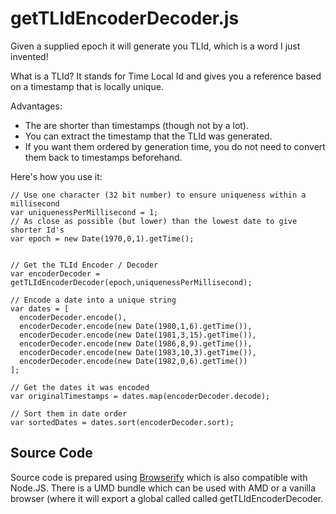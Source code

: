 # getTLIdEncoderDecoder.js

Given a supplied epoch it will generate you TLId, which is a word I just invented!

What is a TLId? It stands for Time Local Id and gives you a reference based on a timestamp that is locally unique.

Advantages:
 * The are shorter than timestamps (though not by a lot).
 * You can extract the timestamp that the TLId was generated.
 * If you want them ordered by generation time, you do not need to convert them back to timestamps beforehand.
 
Here's how you use it:

    // Use one character (32 bit number) to ensure uniqueness within a millisecond
    var uniquenessPerMillisecond = 1;
    // As close as possible (but lower) than the lowest date to give shorter Id's
    var epoch = new Date(1970,0,1).getTime();
    
    
    // Get the TLId Encoder / Decoder
    var encoderDecoder = getTLIdEncoderDecoder(epoch,uniquenessPerMillisecond);
    
    // Encode a date into a unique string
    var dates = [
      encoderDecoder.encode(),
      encoderDecoder.encode(new Date(1980,1,6).getTime()),
      encoderDecoder.encode(new Date(1981,3,15).getTime()),
      encoderDecoder.encode(new Date(1986,8,9).getTime()),
      encoderDecoder.encode(new Date(1983,10,3).getTime()),
      encoderDecoder.encode(new Date(1982,0,6).getTime())
    ];
    
    // Get the dates it was encoded
    var originalTimestamps = dates.map(encoderDecoder.decode);
    
    // Sort them in date order
    var sortedDates = dates.sort(encoderDecoder.sort);

## Source Code

Source code is prepared using [Browserify](http://browserify.org/) which is also compatible with Node.JS. There is a UMD bundle which can be used with AMD or a vanilla browser (where it will export a global called called getTLIdEncoderDecoder.
